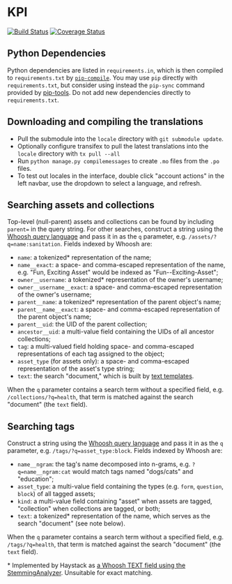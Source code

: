KPI
===
[![Build Status](https://travis-ci.org/kobotoolbox/kpi.svg)](https://travis-ci.org/kobotoolbox/kpi)
[![Coverage Status](https://coveralls.io/repos/github/kobotoolbox/kpi/badge.svg)](https://coveralls.io/github/kobotoolbox/kpi)

Python Dependencies
-------------------
Python dependencies are listed in `requirements.in`, which is then compiled to `requirements.txt` by [`pip-compile`](https://github.com/nvie/pip-tools). You may use `pip` directly with `requirements.txt`, but consider using instead the `pip-sync` command provided by [pip-tools](https://github.com/nvie/pip-tools). Do not add new dependencies directly to `requirements.txt`.

Downloading and compiling the translations
------------------------------------------

* Pull the submodule into the `locale` directory with `git submodule update`.
* Optionally configure transifex to pull the latest translations into the `locale` directory with `tx pull --all`
* Run `python manage.py compilemessages` to create `.mo` files from the `.po` files.
* To test out locales in the interface, double click "account actions" in the left navbar, use the dropdown to select a language, and refresh.

Searching assets and collections
--------------------------------
Top-level (null-parent) assets and collections can be found by including `parent=` in the query string. For other searches, construct a string using the [Whoosh query language](https://pythonhosted.org/Whoosh/querylang.html) and pass it in as the `q` parameter, e.g. `/assets/?q=name:sanitation`. Fields indexed by Whoosh are:

* `name`: a tokenized\* representation of the name;
* `name__exact`: a space- and comma-escaped representation of the name, e.g. "Fun, Exciting Asset" would be indexed as "Fun--Exciting-Asset";
* `owner__username`: a tokenized\* representation of the owner's username;
* `owner__username__exact`: a space- and comma-escaped representation of the owner's username;
* `parent__name`: a tokenized\* representation of the parent object's name;
* `parent__name__exact`: a space- and comma-escaped representation of the parent object's name;
* `parent__uid`: the UID of the parent collection;
* `ancestor__uid`: a multi-value field containing the UIDs of all ancestor collections;
* `tag`: a multi-valued field holding space- and comma-escaped representations of each tag assigned to the object;
* `asset_type` (for assets only): a space- and comma-escaped representation of the asset's type string;
* `text`: the search "document," which is built by [text templates](https://github.com/kobotoolbox/kpi/tree/master/kpi/templates/search/indexes/kpi).

When the `q` parameter contains a search term without a specified field, e.g. `/collections/?q=health`, that term is matched against the search "document" (the `text` field). 

Searching tags
--------------
Construct a string using the [Whoosh query language](https://pythonhosted.org/Whoosh/querylang.html) and pass it in as the `q` parameter, e.g. `/tags/?q=asset_type:block`. Fields indexed by Whoosh are:

* `name__ngram`: the tag's name decomposed into n-grams, e.g. `?q=name__ngram:cat` would match tags named "dogs/cats" and "education";
* `asset_type`: a multi-value field containing the types (e.g. `form`, `question`, `block`) of all tagged assets;
* `kind`: a multi-value field containing "asset" when assets are tagged, "collection" when collections are tagged, or both;
* `text`: a tokenized\* representation of the name, which serves as the search "document" (see note below).

When the `q` parameter contains a search term without a specified field, e.g. `/tags/?q=health`, that term is matched against the search "document" (the `text` field).

\* Implemented by Haystack as [a Whoosh TEXT field using the StemmingAnalyzer](https://github.com/django-haystack/django-haystack/blob/ad90028a22b4274b8df1f4698dd59ac0643f03d5/haystack/backends/whoosh_backend.py#L174). Unsuitable for exact matching.
